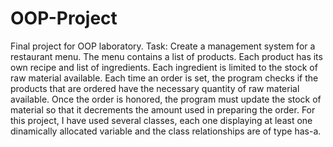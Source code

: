 # OOP-Project
Final project for OOP laboratory.
Task: Create a management system for a restaurant menu. The menu contains a list of products. Each product has its own recipe and list of ingredients. Each ingredient is limited to the stock of raw material available. Each time an order is set, the program checks if the products that are ordered have the necessary quantity of raw material available. Once the order is honored, the program must update the stock of material so that it decrements the amount used in preparing the order. For this project, I have used several classes, each one displaying at least one dinamically allocated variable and the class relationships are of type has-a.
